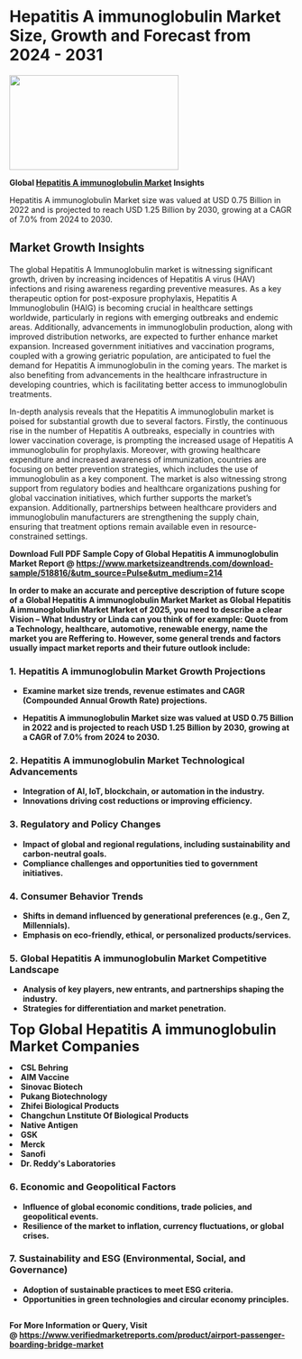<H1>Hepatitis A immunoglobulin Market Size, Growth and Forecast from 2024 - 2031</H1><img class="aligncenter size-medium wp-image-584254" src="https://thirdeyenews.in/wp-content/uploads/2024/09/Global-Market-Research-300x168.jpeg" alt="" width="300" height="168" /><p><strong>Global&nbsp;<a href="https://www.marketsizeandtrends.com/download-sample/518816/&amp;utm_source=Pulse&amp;utm_medium=214">Hepatitis A immunoglobulin Market</a> Insights</strong></p><p>Hepatitis A immunoglobulin Market size was valued at USD 0.75 Billion in 2022 and is projected to reach USD 1.25 Billion by 2030, growing at a CAGR of 7.0% from 2024 to 2030.</p><p><h2>Market Growth Insights</h2> <p>The global Hepatitis A Immunoglobulin market is witnessing significant growth, driven by increasing incidences of Hepatitis A virus (HAV) infections and rising awareness regarding preventive measures. As a key therapeutic option for post-exposure prophylaxis, Hepatitis A Immunoglobulin (HAIG) is becoming crucial in healthcare settings worldwide, particularly in regions with emerging outbreaks and endemic areas. Additionally, advancements in immunoglobulin production, along with improved distribution networks, are expected to further enhance market expansion. Increased government initiatives and vaccination programs, coupled with a growing geriatric population, are anticipated to fuel the demand for Hepatitis A immunoglobulin in the coming years. The market is also benefiting from advancements in the healthcare infrastructure in developing countries, which is facilitating better access to immunoglobulin treatments.</p> <p><strong></strong></p> <p>In-depth analysis reveals that the Hepatitis A immunoglobulin market is poised for substantial growth due to several factors. Firstly, the continuous rise in the number of Hepatitis A outbreaks, especially in countries with lower vaccination coverage, is prompting the increased usage of Hepatitis A immunoglobulin for prophylaxis. Moreover, with growing healthcare expenditure and increased awareness of immunization, countries are focusing on better prevention strategies, which includes the use of immunoglobulin as a key component. The market is also witnessing strong support from regulatory bodies and healthcare organizations pushing for global vaccination initiatives, which further supports the market’s expansion. Additionally, partnerships between healthcare providers and immunoglobulin manufacturers are strengthening the supply chain, ensuring that treatment options remain available even in resource-constrained settings.</p> <p><strong></p><p><span class=""><strong>Download Full PDF Sample Copy of Global Hepatitis A immunoglobulin Market Report</strong> @ <a href="https://www.marketsizeandtrends.com/download-sample/518816/&amp;utm_source=Pulse&amp;utm_medium=214" target="_blank">https://www.marketsizeandtrends.com/download-sample/518816/&amp;utm_source=Pulse&amp;utm_medium=214</a></span></p><p>In order to make an accurate and perceptive description of future scope of a Global&nbsp;Hepatitis A immunoglobulin Market Market as Global&nbsp;Hepatitis A immunoglobulin Market Market of 2025, you need to describe a clear Vision &ndash; What Industry or Linda can you think of for example: Quote from a Technology, healthcare, automotive, renewable energy, name the market you are Reffering to. However, some general trends and factors usually impact market reports and their future outlook include:</p><h3>1.&nbsp;<strong>Hepatitis A immunoglobulin Market Growth Projections</strong></h3><ul><li>Examine market size trends, revenue estimates and CAGR (Compounded Annual Growth Rate) projections.</li><li><p>Hepatitis A immunoglobulin Market size was valued at USD 0.75 Billion in 2022 and is projected to reach USD 1.25 Billion by 2030, growing at a CAGR of 7.0% from 2024 to 2030.</p></li></ul><h3>2.&nbsp;<strong>Hepatitis A immunoglobulin Market Technological Advancements</strong></h3><ul><li>Integration of AI, IoT, blockchain, or automation in the industry.</li><li>Innovations driving cost reductions or improving efficiency.</li></ul><h3>3.&nbsp;<strong>Regulatory and Policy Changes</strong></h3><ul><li>Impact of global and regional regulations, including sustainability and carbon-neutral goals.</li><li>Compliance challenges and opportunities tied to government initiatives.</li></ul><h3>4.&nbsp;<strong>Consumer Behavior Trends</strong></h3><ul><li>Shifts in demand influenced by generational preferences (e.g., Gen Z, Millennials).</li><li>Emphasis on eco-friendly, ethical, or personalized products/services.</li></ul><h3>5.&nbsp;<strong>Global Hepatitis A immunoglobulin Market Competitive Landscape</strong></h3><ul><li>Analysis of key players, new entrants, and partnerships shaping the industry.</li><li>Strategies for differentiation and market penetration.</li></ul><p data-pm-slice="1 1 []"><span style="color: inherit; font-family: inherit; font-size: 25px;">Top Global Hepatitis A immunoglobulin Market Companies</span></p><div class="" data-test-id=""><p><li>CSL Behring</li><li> AIM Vaccine</li><li> Sinovac Biotech</li><li> Pukang Biotechnology</li><li> Zhifei Biological Products</li><li> Changchun Lnstitute Of Biological Products</li><li> Native Antigen</li><li> GSK</li><li> Merck</li><li> Sanofi</li><li> Dr. Reddy's Laboratories</li></p></div><h3>6.&nbsp;<strong>Economic and Geopolitical Factors</strong></h3><ul><li>Influence of global economic conditions, trade policies, and geopolitical events.</li><li>Resilience of the market to inflation, currency fluctuations, or global crises.</li></ul><h3>7.&nbsp;<strong>Sustainability and ESG (Environmental, Social, and Governance)</strong></h3><ul><li>Adoption of sustainable practices to meet ESG criteria.</li><li>Opportunities in green technologies and circular economy principles.</li></ul><h2><strong style="font-size: 14px;">For More Information or Query, Visit @&nbsp;</strong><a style="background-color: #ffffff; font-size: 14px;" href="https://www.marketsizeandtrends.com/report/hepatitis-a-immunoglobulin-market/" target="_blank">https://www.verifiedmarketreports.com/product/airport-passenger-boarding-bridge-market</a></h2>
